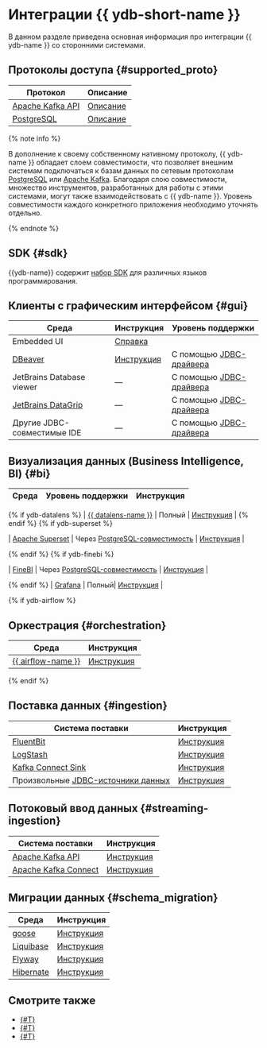 # Интеграции {{ ydb-short-name }}

В данном разделе приведена основная информация про интеграции {{ ydb-name }} со сторонними системами.

## Протоколы доступа {#supported_proto}

|  Протокол | Описание |
| --- | --- |
| [Apache Kafka API](https://kafka.apache.org) | [Описание](../reference/kafka-api/index.md) |
| [PostgreSQL](https://www.postgresql.org) | [Описание](../postgresql/intro.md) |


{% note info %}

В дополнение к своему собственному нативному протоколу, {{ ydb-name }} обладает слоем совместимости, что позволяет внешним системам подключаться к базам данных по сетевым протоколам [PostgreSQL](../postgresql/intro.md) или [Apache Kafka](../reference/kafka-api/index.md). Благодаря слою совместимости, множество инструментов, разработанных для работы с этими системами, могут также взаимодействовать с {{ ydb-name }}. Уровень совместимости каждого конкретного приложения необходимо уточнять отдельно.

{% endnote %}

## SDK {#sdk}

{{ydb-name}} содержит [набор SDK](../reference/ydb-sdk/index.md) для различных языков программирования.


## Клиенты с графическим интерфейсом {#gui}

|  Среда | Инструкция | Уровень поддержки |
| --- | --- | --- |
| Embedded UI | [Справка](../reference/embedded-ui/index.md) | |
| [DBeaver](https://dbeaver.com)  |  [Инструкция](ide/dbeaver.md) | C помощью [JDBC-драйвера](https://github.com/ydb-platform/ydb-jdbc-driver/releases)|
| JetBrains Database viewer |  —  | C помощью [JDBC-драйвера](https://github.com/ydb-platform/ydb-jdbc-driver/releases)|
| [JetBrains DataGrip](https://www.jetbrains.com/ru-ru/datagrip/) |  — | C помощью [JDBC-драйвера](https://github.com/ydb-platform/ydb-jdbc-driver/releases)|
| Другие JDBC-совместимые IDE | — | C помощью [JDBC-драйвера](https://github.com/ydb-platform/ydb-jdbc-driver/releases)|


## Визуализация данных (Business Intelligence, BI) {#bi}

| Среда | Уровень поддержки  | Инструкция |
| --- | :---: | --- |
{% if ydb-datalens %}
| [{{ datalens-name }}](https://datalens.tech/ru) | Полный | [Инструкция](datalens.md) |
{% endif %}
{% if ydb-superset %}

| [Apache Superset](https://superset.apache.org) | Через [PostgreSQL-совместимость](https://ydb.tech/docs/ru/postgresql/intro) | [Инструкция](superset.md) |

{% endif %}
{% if ydb-finebi %}

| [FineBI](https://intl.finebi.com) | Через [PostgreSQL-совместимость](https://ydb.tech/docs/ru/postgresql/intro) | [Инструкция](./finebi.md) |

{% endif %}
| [Grafana](https://grafana.com) | Полный| [Инструкция](grafana.md) |

{% if ydb-airflow %}
## Оркестрация {#orchestration}

| Среда | Инструкция |
| --- | --- |
| [{{ airflow-name }}](https://airflow.apache.org) |   [Инструкция](airflow.md) |

{% endif %}

## Поставка данных {#ingestion}

| Система поставки | Инструкция |
| --- | --- |
| [FluentBit](https://fluentbit.io) | [Инструкция](fluent-bit.md) |
| [LogStash](https://www.elastic.co/logstash) | [Инструкция](logstash.md) |
| [Kafka Connect Sink](https://docs.confluent.io/platform/current/connect/index.html) | [Инструкция](https://github.com/ydb-platform/ydb-kafka-sink-connector) |
| Произвольные [JDBC-источники данных](https://ru.wikipedia.org/wiki/Java_Database_Connectivity) | [Инструкция](import-jdbc.md) |


## Потоковый ввод данных {#streaming-ingestion}

| Система поставки | Инструкция |
| --- | --- |
| [Apache Kafka API](https://kafka.apache.org) | [Инструкция](../reference/kafka-api/index.md) |
| [Apache Kafka Connect](https://kafka.apache.org/documentation/#connect) | [Инструкция](../reference/kafka-api/connect/index.md) |


## Миграции данных {#schema_migration}

| Среда | Инструкция |
| --- | --- |
| [goose](https://github.com/pressly/goose/) | [Инструкция](goose.md) |
| [Liquibase](https://www.liquibase.com) | [Инструкция](liquibase.md) |
| [Flyway](https://documentation.red-gate.com/fd/) | [Инструкция](flyway.md) |
| [Hibernate](https://hibernate.org/orm/) | [Инструкция](hibernate.md) |

## Смотрите также

* [{#T}](../reference/ydb-sdk/index.md)
* [{#T}](../postgresql/intro.md)
* [{#T}](../reference/kafka-api/index.md)
